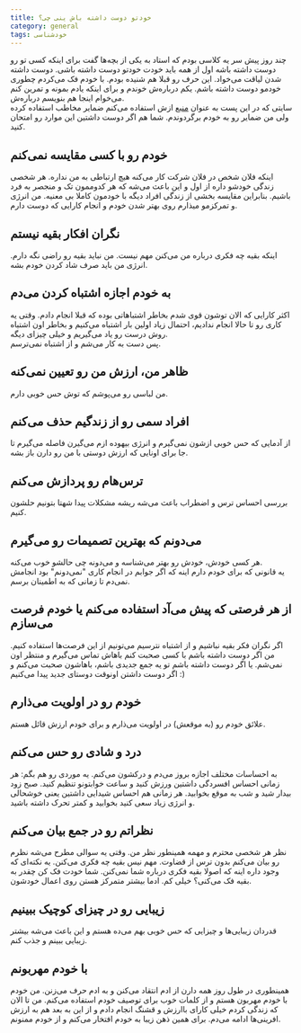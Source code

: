 ```yaml
---
title: خودتو دوست داشته باش ینی چی؟ 
category: general
tags: خودشناسی
---
```



چند روز پیش سر یه کلاسی بودم که استاد به یکی از بچه‌ها گفت برای اینکه کسی تو رو دوست داشته باشه اول از همه باید خودت خودتو دوست داشته باشی. دوست داشته شدن لیاقت می‌خواد. این حرف رو قبلا هم شنیده بودم. با خودم فک می‌کردم چطوری خودمو دوست داشته باشم. یکم درباره‌ش خوندم و برای اینکه یادم بمونه و تمرین کنم می‌خوام اینجا هم بنویسم درباره‌ش.<br/>
سایتی که در این پست به عنوان [منبع](https://www.healthline.com/health/13-self-love-habits-every-woman-needs-to-have) ازش استفاده می‌کنم ضمایر مخاطب استفاده کرده ولی من ضمایر رو به خودم برگردوندم. شما هم اگر دوست داشتین این موارد رو امتحان کنید.

## خودم رو با کسی مقایسه نمی‌کنم

اینکه فلان شخص در فلان شرکت کار می‌کنه هیچ ارتباطی به من نداره. هر شخصی زندگی خودشو داره از اول و این باعث می‌شه که هر کدوممون تک و منجصر به فرد باشیم. بنابراین مقایسه بخشی از زندگی افراد دیگه با خودمون کاملا بی معنیه. من انرژی و تمرکزمو میذارم روی بهتر شدن خودم و انجام کارایی که دوست دارم.

## نگران افکار بقیه نیستم

اینکه بقیه چه فکری درباره من می‌کنن مهم نیست. من نباید بقیه رو راضی نگه دارم. انرژی من باید صرف شاد کردن خودم بشه.

## به خودم اجازه اشتباه کردن می‌دم

اکثر کارایی که الان توشون قوی شدم بخاطر اشتباهاتی بوده که قبلا انجام دادم. وقتی یه کاری رو تا حالا انجام ندادیم، احتمال زیاد اولین بار اشتباه می‌کنیم و بخاطر اون اشتباه روش درست رو یاد می‌گیریم و خیلی چیزای دیگه. <br/>
پس دست به کار می‌شم و از اشتباه نمی‌ترسم.

## ظاهر من، ارزش من رو تعیین نمی‌کنه

من لباسی رو می‌پوشم که توش حس خوبی دارم. 


## افراد سمی رو از زندگیم حذف می‌کنم

از آدمایی که حس خوبی ازشون نمی‌گیرم و انرژی بیهوده ازم می‌گیرن فاصله می‌گیرم تا جا برای اونایی که ارزش دوستی با من رو دارن باز بشه.

## ترس‌هام رو پردازش می‌کنم

بررسی احساس ترس و اضطراب باعث می‌شه ریشه مشکلات پیدا شهتا بتونیم حلشون کنیم.

## می‌دونم که بهترین تصمیمات رو می‌گیرم

هر کسی خودش، خودش رو بهتر می‌شناسه و می‌دونه چی حالشو خوب می‌کنه.<br/>
یه قانونی که برای خودم دارم اینه که اگر جوابم در انجام کاری "نمی‌دونم" بود انجامش نمی‌دم تا زمانی که به اطمینان برسم.

## از هر فرصتی که پیش می‌آد استفاده می‌کنم یا خودم فرصت می‌سازم

اگر نگران فکر بقیه نباشیم و از اشتباه نترسیم می‌تونیم از این فرصت‌ها استفاده کنیم.
من اگر دوست داشته باشم با کسی صحبت کنم باهاش تماس می‌گیرم و منتظر اون نمی‌شم.
یا اگر دوست داشته باشم تو یه جمع جدیدی باشم، باهاشون صحبت می‌کنم و اگر دوست داشتن اونوقت دوستای جدید پیدا می‌کنیم :)

## خودم رو در اولویت می‌ذارم

علائق خودم رو (به موقعش) در اولویت می‌ذارم و برای خودم ارزش قائل هستم.

## درد و شادی رو حس می‌کنم

به احساسات مختلف اجازه بروز می‌دم و درکشون می‌کنم.
یه موردی رو هم بگم: هر زمانی احساس افسردگی داشتین ورزش کنید و ساعت خوابتونو تنظیم کنید. صبح زود بیدار شید و شب به موقع بخوابید.
هر زمانی هم احساس شیدایی داشتین یعنی خوشحالی و انرژی زیاد سعی کنید بخوابید و کمتر تحرک داشته باشید.

## نظراتم رو در جمع بیان می‌کنم

نظر هر شخصی محترم و مهمه همینطور نظر من. وقتی یه سوالی مطرح می‌شه نظرم رو بیان می‌کنم بدون ترس از قضاوت. مهم نیس بقیه چه فکری می‌کنن. یه نکته‌ای که وجود داره اینه که اصولا بقیه فکری درباره شما نمی‌کنن. شما خودت فک کن چقدر به بقیه فک می‌کنی؟ خیلی کم. ادما بیشتر متمرکز هستن روی اعمال خودشون.

## زیبایی رو در چیزای کوچیک ببینیم

قدردان زیبایی‌ها و چیزایی که حس خوبی بهم می‌ده هستم و این باعث می‌شه بیشتر زیبایی ببینم و جذب کنم.

## با خودم مهربونم

همینطوری در طول روز همه دارن از ادم انتقاد می‌کنن و به ادم حرف می‌زنن. من خودم با خودم مهربون هستم و از کلمات خوب برای توصیف خودم استفاده می‌کنم.
من تا الان که زندگی کردم خیلی کارای باارزش و قشنگ انجام دادم و از این به بعد هم به ارزش افرینی‌ها ادامه می‌دم. برای همین ذهن زیبا به خودم افتخار می‌کنم و از خودم ممنونم.


























